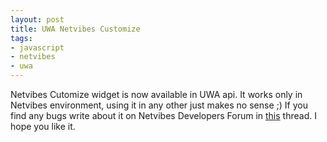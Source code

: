 ```yaml
---
layout: post
title: UWA Netvibes Customize
tags:
- javascript
- netvibes
- uwa
---
```


Netvibes Cutomize widget is now available in UWA api. It works only in Netvibes environment, using it in any other just makes no sense ;)
If you find any bugs write about it on Netvibes Developers Forum in <a href="http://dev.netvibes.com/forum/viewtopic.php?id=770">this</a> thread.
I hope you like it.